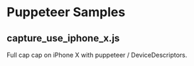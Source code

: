 # Puppeteer Samples
## capture_use_iphone_x.js
Full cap cap on iPhone X with puppeteer / DeviceDescriptors.

